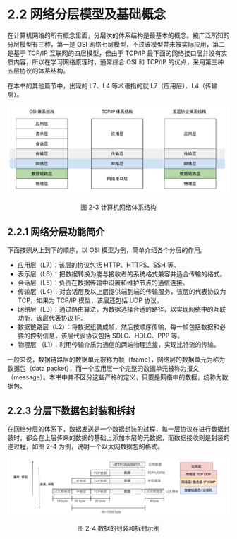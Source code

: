 # 2.2 网络分层模型及基础概念

在计算机网络的所有概念里面，分层次的体系结构是最基本的概念。被广泛所知的分层模型有三种，第一是 OSI 网络七层模型，不过该模型并未被实际应用，第二是基于 TCP/IP 互联网的四层模型，但由于 TCP/IP 最下面的网络接口层并没有实质内容，所以在学习网络原理时，通常综合 OSI 和 TCP/IP 的优点，采用第三种五层协议的体系结构。

在本书的其他篇节中，出现的 L7、L4 等术语指的就 L7（应用层）、L4（传输层）。 

<div  align="center">
	<img src="../assets/network-model.svg" width = "550"  align=center />
	<p>图 2-3 计算机网络体系结构</p>
</div>



## 2.2.1 网络分层功能简介

下面按照从上到下的顺序，以 OSI 模型为例，简单介绍各个分层的作用。

- 应用层（L7）：该层的协议包括 HTTP、HTTPS、SSH 等。
- 表示层（L6）：把数据转换为能与接收者的系统格式兼容并适合传输的格式。
- 会话层（L5）：负责在数据传输中设置和维护节点的通信连接。
- 传输层（L4）：对会话层及以上层提供端到端的传输服务，该层的代表协议为 TCP，如果为 TCP/IP 模型，该层还包括 UDP 协议。
- 网络层（L3）：通过路由算法，为数据选择合适的路径，以实现网络中的互联功能，该层代表协议 IP。
- 数据链路层（L2）：将数据组装成帧，然后按顺序传输，每一帧包括数据和必要的控制信息，该层代表协议包括 SDLC、HDLC、PPP 等。
- 物理层 （L1）：利用传输介质为通信的两端物理连接，实现比特流的传输。

一般来说，数据链路层的数据单元被称为帧（frame），网络层的数据单元为称为数据包（data packet），而一个应用层一个完整的数据单元被称为报文（message）。本书中并不区分这些严格的定义，只要是网络中的数据，统称为数据包。


## 2.2.3 分层下数据包封装和拆封

在网络分层的体系下，数据发送是一个数据封装的过程，每一层协议在进行数据封装时，都会在上层传来的数据的基础上添加本层的元数据，而数据接收则是封装的逆过程，如图 2-4 为例，说明一个以太网数据包的格式。

<div  align="center">
	<img src="../assets/network-stack.png" width = "650"  align=center />
	<p>图 2-4  数据的封装和拆封示例</p>
</div>